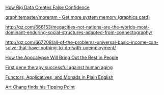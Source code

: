 <a href="http://nautil.us/blog/how-big-data-creates-false-confidence" target="_blank">How Big Data Creates False Confidence</a>

<a href="https://github.com/graphitemaster/moreram" target="_blank">graphitemaster/moreram - Get more system memory (graphics card)</a>

<a href="http://qz.com/666153/megacities-not-nations-are-the-worlds-most-dominant-enduring-social-structures-adapted-from-connectography/" target="_blank">http://qz.com/666153/megacities-not-nations-are-the-worlds-most-dominant-enduring-social-structures-adapted-from-connectography/</a>

<a href="http://qz.com/667208/all-of-the-problems-universal-basic-income-can-solve-that-have-nothing-to-do-with-unemployment/" target="_blank">http://qz.com/667208/all-of-the-problems-universal-basic-income-can-solve-that-have-nothing-to-do-with-unemployment/</a>

<a href="https://psmag.com/how-the-apocalypse-will-bring-out-the-best-in-people-56f51136e770#.pik4kc6ut" target="_blank">How the Apocalypse Will Bring Out the Best in People</a>

<a href="http://www.neuroscientistnews.com/research-news/first-gene-therapy-successful-against-human-aging" target="_blank">First gene therapy successful against human aging</a>

<a href="http://www.russbishop.net/monoids-monads-and-functors" target="_blank">Functors, Applicatives, and Monads in Plain English</a>

<a href="http://www.crainsnewyork.com/article/20131211/TECHNOLOGY/131219976/art-chang-finds-his-tipping-point" target="_blank">Art Chang finds his Tipping Point</a>